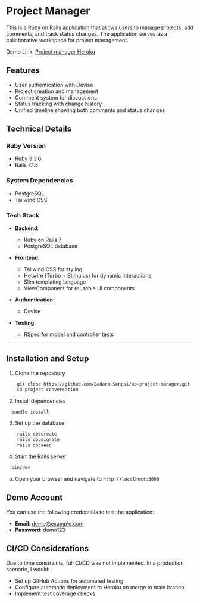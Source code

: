 # Project Manager

This is a Ruby on Rails application that allows users to manage projects, add comments, and track status changes. The application serves as a collaborative workspace for project management.

Demo Link: [Project manager Heroku](https://ab-project-manager-8942231a5df5.herokuapp.com/)

## Features

- User authentication with Devise
- Project creation and management
- Comment system for discussions
- Status tracking with change history
- Unified timeline showing both comments and status changes

## Technical Details

### Ruby Version
- Ruby 3.3.6
- Rails 7.1.5

### System Dependencies
- PostgreSQL
- Tailwind CSS

### Tech Stack

- **Backend**:
    - Ruby on Rails 7
    - PostgreSQL database

- **Frontend**:
    - Tailwind CSS for styling
    - Hotwire (Turbo + Stimulus) for dynamic interactions
    - Slim templating language
    - ViewComponent for reusable UI components

- **Authentication**:
    - Devise

- **Testing**:
    - RSpec for model and controller tests

**********
## Installation and Setup

1. Clone the repository
```bash
    git clone https://github.com/Badara-Senpai/ab-project-manager.git
    cd project-conversation
```

2. Install dependencies
```bash
  bundle install
```

3. Set up the database
```bash
    rails db:create
    rails db:migrate
    rails db:seed
```

4. Start the Rails server
```bash
  bin/dev
```

5. Open your browser and navigate to `http://localhost:3000`

## Demo Account
You can use the following credentials to test the application:

- **Email**: demo@example.com
- **Password**: demo123

## CI/CD Considerations
Due to time constraints, full CI/CD was not implemented. In a production scenario, I would:
- Set up GitHub Actions for automated testing
- Configure automatic deployment to Heroku on merge to main branch
- Implement test coverage checks